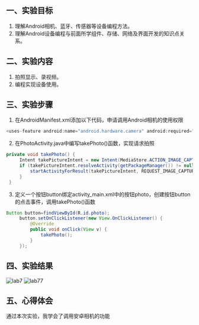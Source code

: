 
   ## 一、实验目标

   1. 理解Android相机、蓝牙、传感器等设备编程方法。
   2. 理解Android设备编程与前面所学组件、存储、网络及界面开发的知识点关系。

   ## 二、实验内容

   1. 拍照显示、录视频。
   2. 编程实现设备使用。

   ## 三、实验步骤

   1. 在AndroidManifest.xml添加以下代码，申请调用Android相机的使用权限
   ```java
   <uses-feature android:name="android.hardware.camera" android:required="true" />
   ```
   
   2. 在PhotoActivity.java中编写takePhoto()函数，实现请求拍照
   ```java
   private void takePhoto() {
        Intent takePictureIntent = new Intent(MediaStore.ACTION_IMAGE_CAPTURE);
        if (takePictureIntent.resolveActivity(getPackageManager()) != null) {
            startActivityForResult(takePictureIntent, REQUEST_IMAGE_CAPTURE);
        }
    }
   ```
   3. 定义一个按钮button绑定activity_main.xml中的按钮photo，创建按钮button的点击事件，调用takePhoto()函数
   ```java
   Button button=findViewById(R.id.photo);
        button.setOnClickListener(new View.OnClickListener() {
            @Override
            public void onClick(View v) {
                takePhoto();
            }
        });
   ```

   ## 四、实验结果

   ![lab7](https://github.com/wuuuxj/android-labs-2020/tree/master/students/sec1814080911205/lab7.jpg)
   ![lab77](https://github.com/wuuuxj/android-labs-2020/tree/master/students/sec1814080911205/lab77.jpg)
   
   ## 五、心得体会
   通过本次实验，我学会了调用安卓相机的功能
